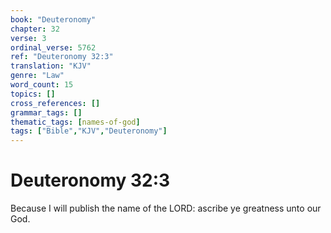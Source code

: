 ```yaml
---
book: "Deuteronomy"
chapter: 32
verse: 3
ordinal_verse: 5762
ref: "Deuteronomy 32:3"
translation: "KJV"
genre: "Law"
word_count: 15
topics: []
cross_references: []
grammar_tags: []
thematic_tags: [names-of-god]
tags: ["Bible","KJV","Deuteronomy"]
---
```


# Deuteronomy 32:3

Because I will publish the name of the LORD: ascribe ye greatness unto our God.
